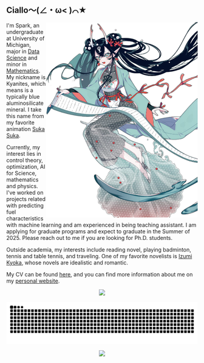 ## Ciallo～(∠・ω< )⌒★

<img align='right' src='izumi.png' width='400px'>

I'm Spark, an undergraduate at University of Michigan, major in [Data Science](https://cse.engin.umich.edu/) and minor in [Mathematics](https://lsa.umich.edu/math). My nickname is Kyanites, which means  is a typically blue aluminosilicate mineral. I take this name from my favorite animation [Suka Suka](https://en.wikipedia.org/wiki/WorldEnd).

Currently, my interest lies in control theory, optimization, AI for Science, mathematics and physics. I've worked on projects related with predicting fuel characteristics with machine learning and am experienced in being teaching assistant. I am applying for graduate programs and expect to graduate in the Summer of 2025. Please reach out to me if you are looking for Ph.D. students.

Outside academia, my interests include reading novel, playing badminton, tennis and table tennis, and traveling. One of my favorite novelists is [Izumi Kyoka](https://en.wikipedia.org/wiki/Ky%C5%8Dka_Izumi), whose novels are idealistic and romantic.

My CV can be found [here](https://nephren17.github.io/attaches/CV.pdf), and you can find more information about me on my [personal website](https://nephren17.github.io/).

<p align="center">
    <img src='https://github-readme-stats-one-bice.vercel.app/api/top-langs/?username=Nephren17&layout=compact&exclude_repo=NephrenCake.github.io&hide_border=true&langs_count=10&theme=buefy' width='400px'>
</p>

<picture>
  <source media="(prefers-color-scheme: dark)" srcset="https://raw.githubusercontent.com/nephren17/nephren17/output/github-contribution-grid-snake-dark.svg">
  <source media="(prefers-color-scheme: light)" srcset="https://raw.githubusercontent.com/nephren17/nephren17/output/github-contribution-grid-snake.svg">
  <img alt="github contribution grid snake animation" src="https://raw.githubusercontent.com/nephren17/nephren17/output/github-contribution-grid-snake.svg">
</picture>

<p align="center">
  <img src="https://profile-counter.glitch.me/nephren17/count.svg" />
</p>
